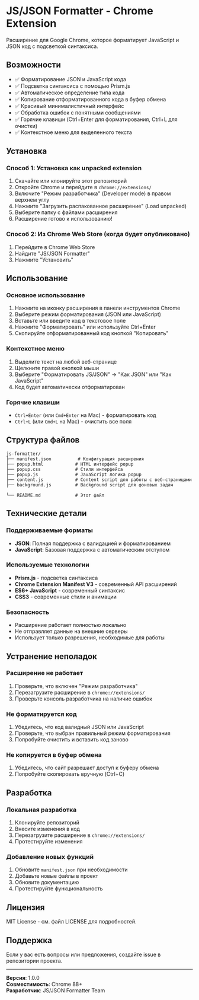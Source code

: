 # JS/JSON Formatter - Chrome Extension

Расширение для Google Chrome, которое форматирует JavaScript и JSON код с подсветкой синтаксиса.

## Возможности

- ✅ Форматирование JSON и JavaScript кода
- ✅ Подсветка синтаксиса с помощью Prism.js
- ✅ Автоматическое определение типа кода
- ✅ Копирование отформатированного кода в буфер обмена
- ✅ Красивый минималистичный интерфейс
- ✅ Обработка ошибок с понятными сообщениями
- ✅ Горячие клавиши (Ctrl+Enter для форматирования, Ctrl+L для очистки)
- ✅ Контекстное меню для выделенного текста

## Установка

### Способ 1: Установка как unpacked extension

1. Скачайте или клонируйте этот репозиторий
2. Откройте Chrome и перейдите в `chrome://extensions/`
3. Включите "Режим разработчика" (Developer mode) в правом верхнем углу
4. Нажмите "Загрузить распакованное расширение" (Load unpacked)
5. Выберите папку с файлами расширения
6. Расширение готово к использованию!

### Способ 2: Из Chrome Web Store (когда будет опубликовано)

1. Перейдите в Chrome Web Store
2. Найдите "JS/JSON Formatter"
3. Нажмите "Установить"

## Использование

### Основное использование

1. Нажмите на иконку расширения в панели инструментов Chrome
2. Выберите режим форматирования (JSON или JavaScript)
3. Вставьте или введите код в текстовое поле
4. Нажмите "Форматировать" или используйте Ctrl+Enter
5. Скопируйте отформатированный код кнопкой "Копировать"

### Контекстное меню

1. Выделите текст на любой веб-странице
2. Щелкните правой кнопкой мыши
3. Выберите "Форматировать JS/JSON" → "Как JSON" или "Как JavaScript"
4. Код будет автоматически отформатирован

### Горячие клавиши

- `Ctrl+Enter` (или `Cmd+Enter` на Mac) - форматировать код
- `Ctrl+L` (или `Cmd+L` на Mac) - очистить все поля

## Структура файлов

```
js-formatter/
├── manifest.json          # Конфигурация расширения
├── popup.html            # HTML интерфейс popup
├── popup.css             # Стили интерфейса
├── popup.js              # JavaScript логика popup
├── content.js            # Content script для работы с веб-страницами
├── background.js         # Background script для фоновых задач

└── README.md             # Этот файл
```

## Технические детали

### Поддерживаемые форматы

- **JSON**: Полная поддержка с валидацией и форматированием
- **JavaScript**: Базовая поддержка с автоматическим отступом

### Используемые технологии

- **Prism.js** - подсветка синтаксиса
- **Chrome Extension Manifest V3** - современный API расширений
- **ES6+ JavaScript** - современный синтаксис
- **CSS3** - современные стили и анимации

### Безопасность

- Расширение работает полностью локально
- Не отправляет данные на внешние серверы
- Использует только разрешения, необходимые для работы

## Устранение неполадок

### Расширение не работает

1. Проверьте, что включен "Режим разработчика"
2. Перезагрузите расширение в `chrome://extensions/`
3. Проверьте консоль разработчика на наличие ошибок

### Не форматируется код

1. Убедитесь, что код валидный JSON или JavaScript
2. Проверьте, что выбран правильный режим форматирования
3. Попробуйте очистить и вставить код заново

### Не копируется в буфер обмена

1. Убедитесь, что сайт разрешает доступ к буферу обмена
2. Попробуйте скопировать вручную (Ctrl+C)

## Разработка

### Локальная разработка

1. Клонируйте репозиторий
2. Внесите изменения в код
3. Перезагрузите расширение в `chrome://extensions/`
4. Протестируйте изменения

### Добавление новых функций

1. Обновите `manifest.json` при необходимости
2. Добавьте новые файлы в проект
3. Обновите документацию
4. Протестируйте функциональность

## Лицензия

MIT License - см. файл LICENSE для подробностей.

## Поддержка

Если у вас есть вопросы или предложения, создайте issue в репозитории проекта.

---

**Версия**: 1.0.0  
**Совместимость**: Chrome 88+  
**Разработчик**: JS/JSON Formatter Team